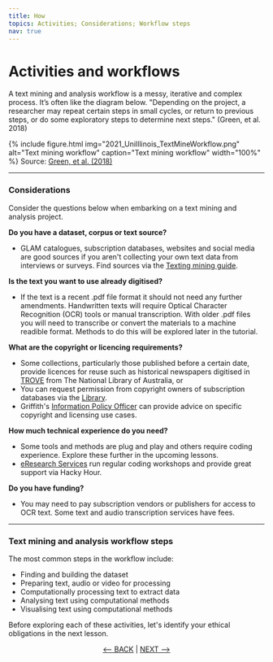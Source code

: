```yaml
---
title: How
topics: Activities; Considerations; Workflow steps
nav: true
---
```

# Activities and workflows

A text mining and analysis workflow is a messy, iterative and complex process. It’s often like the diagram below. "Depending on the project, a researcher may repeat certain steps in small cycles, or return to previous steps, or do some exploratory steps to determine next steps." (Green, et al. 2018)

{% include figure.html img="2021_UniIllinois_TextMineWorkflow.png" alt="Text mining workflow" caption="Text mining workflow" width="100%" %}
Source: [Green, et al. (2018)](http://hdl.handle.net/2142/102049)

----
### Considerations

Consider the questions below when embarking on a text mining and analysis project.

**Do you have a dataset, corpus or text source?**
- GLAM catalogues, subscription databases, websites and social media are good sources if you aren't collecting your own text data from interviews or surveys. Find sources via the [Texting mining guide](https://libraryguides.griffith.edu.au/text-mining).

**Is the text you want to use already digitised?**
- If the text is a recent .pdf file format it should not need any further amendments. Handwritten texts will require Optical Character Recognition (OCR) tools or manual transcription.  With older .pdf files you will need to transcribe or convert the materials to a machine readible format. Methods to do this will be explored later in the tutorial.

**What are the copyright or licencing requirements?**
- Some collections, particularly those published before a certain date, provide licences for reuse such as historical newspapers digitised in [TROVE](https://trove.nla.gov.au/) from The National Library of Australia, or
- You can request permission from copyright owners of subscription databases via the [Library](https://www.griffith.edu.au/library/contact). 
- Griffith's [Information Policy Officer](https://www.griffith.edu.au/copyright-matters/research-staff) can provide advice on specific copyright and licensing use cases.

**How much technical experience do you need?**
- Some tools and methods are plug and play and others require coding experience. Explore these further in the upcoming lessons.
- [eResearch Services](https://www.griffith.edu.au/eresearch-services) run regular coding workshops and provide great support via Hacky Hour.

**Do you have funding?**
- You may need to pay subscription vendors or publishers for access to OCR text. Some text and audio transcription services have fees.

----
### Text mining and analysis workflow steps

The most common steps in the workflow include: 
- Finding and building the dataset 
- Preparing text, audio or video for processing
- Computationally processing text to extract data
- Analysing text using computational methods
- Visualising text using computational methods

Before exploring each of these activities, let's identify your ethical obligations in the next lesson.

<p align="center">
  <a href="https://griffithunilibrary.github.io/intro-text-mining-analysis/content/1-what.html"><-- BACK</a> |
  <a href="https://griffithunilibrary.github.io/intro-text-mining-analysis/content/3-rights.html">NEXT --></a>
</p>
